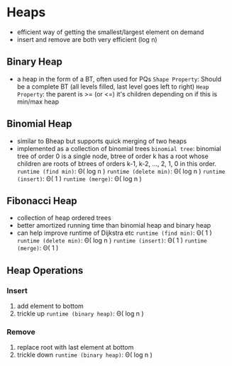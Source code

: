 # Heaps

- efficient way of getting the smallest/largest element on demand
- insert and remove are both very efficient (log n)

## Binary Heap

- a heap in the form of a BT, often used for PQs
`Shape Property`: Should be a complete BT (all levels filled, last level goes left to right)
`Heap Property`: the parent is >= (or <=) it's children depending on if this is min/max heap

## Binomial Heap

- similar to Bheap but supports quick merging of two heaps
- implemented as a collection of binomial trees
`binomial tree`: binomial tree of order 0 is a single node, btree of order k has a root whose children are roots of btrees of orders k-1, k-2, ..., 2, 1, 0 in this order.
`runtime (find min)`: Θ( log n )
`runtime (delete min)`: Θ( log n )
`runtime (insert)`: Θ( 1 )
`runtime (merge)`: Θ( log n )

## Fibonacci Heap

- collection of heap ordered trees
- better amortized running time than binomial heap and binary heap
- can help improve runtime of Dijkstra etc
`runtime (find min)`: Θ( 1 )
`runtime (delete min)`: Θ( log n )
`runtime (insert)`: Θ( 1 )
`runtime (merge)`: Θ( 1 )

## Heap Operations

### Insert

1. add element to bottom
2. trickle up
`runtime (binary heap)`: Θ( log n )

### Remove

1. replace root with last element at bottom
2. trickle down
`runtime (binary heap)`: Θ( log n )

